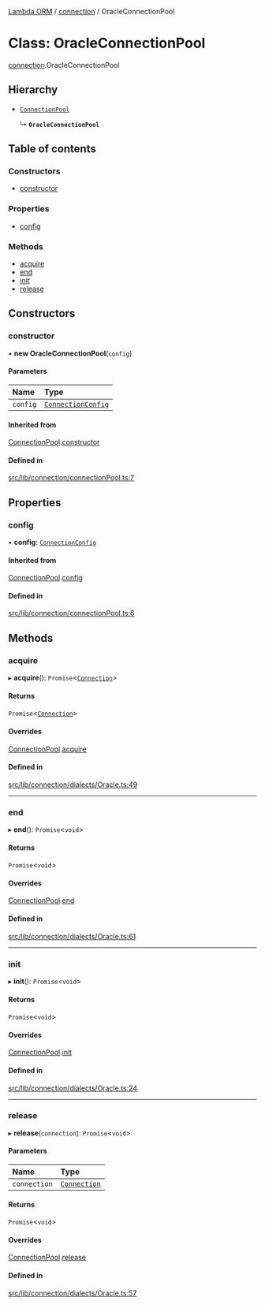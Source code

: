 [Lambda ORM](../README.md) / [connection](../modules/connection.md) / OracleConnectionPool

# Class: OracleConnectionPool

[connection](../modules/connection.md).OracleConnectionPool

## Hierarchy

- [`ConnectionPool`](connection.ConnectionPool.md)

  ↳ **`OracleConnectionPool`**

## Table of contents

### Constructors

- [constructor](connection.OracleConnectionPool.md#constructor)

### Properties

- [config](connection.OracleConnectionPool.md#config)

### Methods

- [acquire](connection.OracleConnectionPool.md#acquire)
- [end](connection.OracleConnectionPool.md#end)
- [init](connection.OracleConnectionPool.md#init)
- [release](connection.OracleConnectionPool.md#release)

## Constructors

### constructor

• **new OracleConnectionPool**(`config`)

#### Parameters

| Name | Type |
| :------ | :------ |
| `config` | [`ConnectionConfig`](../interfaces/connection.ConnectionConfig.md) |

#### Inherited from

[ConnectionPool](connection.ConnectionPool.md).[constructor](connection.ConnectionPool.md#constructor)

#### Defined in

[src/lib/connection/connectionPool.ts:7](https://github.com/FlavioLionelRita/lambdaorm/blob/15e828d/src/lib/connection/connectionPool.ts#L7)

## Properties

### config

• **config**: [`ConnectionConfig`](../interfaces/connection.ConnectionConfig.md)

#### Inherited from

[ConnectionPool](connection.ConnectionPool.md).[config](connection.ConnectionPool.md#config)

#### Defined in

[src/lib/connection/connectionPool.ts:6](https://github.com/FlavioLionelRita/lambdaorm/blob/15e828d/src/lib/connection/connectionPool.ts#L6)

## Methods

### acquire

▸ **acquire**(): `Promise`<[`Connection`](connection.Connection.md)\>

#### Returns

`Promise`<[`Connection`](connection.Connection.md)\>

#### Overrides

[ConnectionPool](connection.ConnectionPool.md).[acquire](connection.ConnectionPool.md#acquire)

#### Defined in

[src/lib/connection/dialects/Oracle.ts:49](https://github.com/FlavioLionelRita/lambdaorm/blob/15e828d/src/lib/connection/dialects/Oracle.ts#L49)

___

### end

▸ **end**(): `Promise`<`void`\>

#### Returns

`Promise`<`void`\>

#### Overrides

[ConnectionPool](connection.ConnectionPool.md).[end](connection.ConnectionPool.md#end)

#### Defined in

[src/lib/connection/dialects/Oracle.ts:61](https://github.com/FlavioLionelRita/lambdaorm/blob/15e828d/src/lib/connection/dialects/Oracle.ts#L61)

___

### init

▸ **init**(): `Promise`<`void`\>

#### Returns

`Promise`<`void`\>

#### Overrides

[ConnectionPool](connection.ConnectionPool.md).[init](connection.ConnectionPool.md#init)

#### Defined in

[src/lib/connection/dialects/Oracle.ts:24](https://github.com/FlavioLionelRita/lambdaorm/blob/15e828d/src/lib/connection/dialects/Oracle.ts#L24)

___

### release

▸ **release**(`connection`): `Promise`<`void`\>

#### Parameters

| Name | Type |
| :------ | :------ |
| `connection` | [`Connection`](connection.Connection.md) |

#### Returns

`Promise`<`void`\>

#### Overrides

[ConnectionPool](connection.ConnectionPool.md).[release](connection.ConnectionPool.md#release)

#### Defined in

[src/lib/connection/dialects/Oracle.ts:57](https://github.com/FlavioLionelRita/lambdaorm/blob/15e828d/src/lib/connection/dialects/Oracle.ts#L57)
